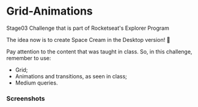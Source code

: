 # Grid-Animations

Stage03 Challenge that is part of Rocketseat's Explorer Program <br/>

The idea now is to create Space Cream in the Desktop version! 🚀 <br/>

Pay attention to the content that was taught in class. So, in this challenge, remember to use: <br/>

- Grid;
- Animations and transitions, as seen in class;
- Medium queries.

### Screenshots


 
